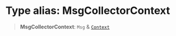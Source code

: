 # Type alias: MsgCollectorContext

> **MsgCollectorContext**: `Msg` & [`Context`](./src/type-aliases/Context.md)
